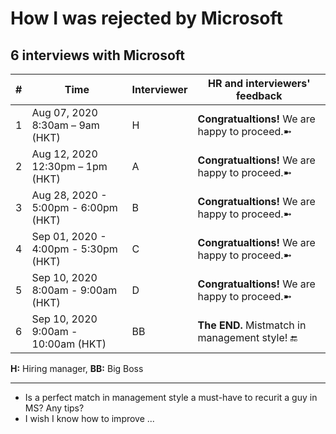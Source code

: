 # How I was rejected by Microsoft

## 6 interviews with Microsoft


| # | Time                                   | Interviewer |  HR and interviewers' feedback             |
|---|----------------------------------------|-------------|-------------------------------------------|
| 1 | Aug 07, 2020 8:30am – 9am (HKT)         | H           |  **Congratualtions!**  We are happy to proceed.➼ |
| 2 | Aug 12, 2020 12:30pm – 1pm (HKT)       | A           |  **Congratualtions!**  We are happy to proceed.➼ |
| 3 | Aug 28, 2020 -  5:00pm - 6:00pm (HKT)    | B           |  **Congratualtions!**  We are happy to proceed.➼ |
| 4 | Sep 01, 2020 - 4:00pm - 5:30pm (HKT)  | C           |  **Congratualtions!**  We are happy to proceed.➼ |
| 5 | Sep 10, 2020 8:00am - 9:00am (HKT)         | D           |  **Congratualtions!**  We are happy to proceed.➼ |
| 6 | Sep 10, 2020 9:00am - 10:00am (HKT)         | BB          |  **The END.**  Mistmatch in management style! 🔚  |

**H:**   Hiring manager, **BB:**  Big Boss

----

- Is a perfect match in management style a must-have to recurit a guy in MS? Any tips?
- I wish I know how to improve ...

